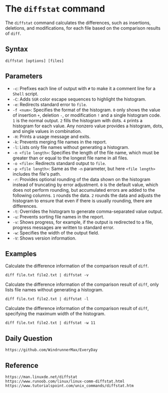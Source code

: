 # The `diffstat` command

The `diffstat` command calculates the differences, such as insertions, deletions, and modifications, for each file based on the comparison results of `diff`.

## Syntax

```shell
diffstat [options] [files]
```

## Parameters
* `-c`: Prefixes each line of output with `#` to make it a comment line for a `Shell` script.
* `-C`: Adds `SGR` color escape sequences to highlight the histogram.
* `-e`: Redirects standard error to `file`.
* `-f <num>`: Specifies the format of the histogram. `0` only shows the value of insertion `+`, deletion `-`, or modification `!` and a single histogram code. `1` is the normal output. `2` fills the histogram with dots. `4` prints a histogram for each value. Any nonzero value provides a histogram, dots, and single values in combination.
* `-H`: Prints a usage message and exits.
* `-k`: Prevents merging file names in the report.
* `-l`: Lists only file names without generating a histogram.
* `-n <file length>`: Specifies the length of the file name, which must be greater than or equal to the longest file name in all files.
* `-o <file>`: Redirects standard output to `file`.
* `-p <file length>`: Same as the `-n` parameter, but here `<file length>` includes the file's path.
* `-r`: Provides optional rounding of the data shown on the histogram instead of truncating by error adjustment. `0` is the default value, which does not perform rounding, but accumulated errors are added to the following columns. `1` rounds the data. `2` rounds the data and adjusts the histogram to ensure that even if there is usually rounding, there are differences.
* `-t`: Overrides the histogram to generate comma-separated value output.
* `-u`: Prevents sorting file names in the report.
* `-v`: Shows progress, for example, if the output is redirected to a file, progress messages are written to standard error.
* `-w`: Specifies the width of the output field.
* `-V`: Shows version information.

## Examples

Calculate the difference information of the comparison result of `diff`.

```shell
diff file.txt file2.txt | diffstat -v
```

Calculate the difference information of the comparison result of `diff`, only lists file names without generating a histogram.

```shell
diff file.txt file2.txt | diffstat -l
```

Calculate the difference information of the comparison result of `diff`, specifying the maximum width of the histogram.

```shell
diff file.txt file2.txt | diffstat -w 11
```

## Daily Question

```
https://github.com/WindrunnerMax/EveryDay
```

## Reference

```
https://man.linuxde.net/diffstat
https://www.runoob.com/linux/linux-comm-diffstat.html
https://www.tutorialspoint.com/unix_commands/diffstat.htm
```